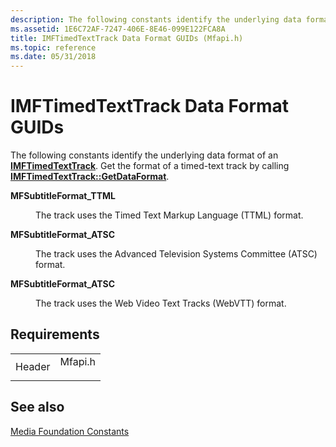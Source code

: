 ```yaml
---
description: The following constants identify the underlying data format of an IMFTimedTextTrack. Get the format of a timed-text track by calling IMFTimedTextTrack::GetDataFormat.
ms.assetid: 1E6C72AF-7247-406E-8E46-099E122FCA8A
title: IMFTimedTextTrack Data Format GUIDs (Mfapi.h)
ms.topic: reference
ms.date: 05/31/2018
---
```


# IMFTimedTextTrack Data Format GUIDs

The following constants identify the underlying data format of an [**IMFTimedTextTrack**](/windows/desktop/api/mfmediaengine/nn-mfmediaengine-imftimedtexttrack). Get the format of a timed-text track by calling [**IMFTimedTextTrack::GetDataFormat**](/windows/desktop/api/mfmediaengine/nf-mfmediaengine-imftimedtexttrack-getdataformat).

<dl> <dt>

<span id="MFSubtitleFormat_TTML"></span><span id="mfsubtitleformat_ttml"></span><span id="MFSUBTITLEFORMAT_TTML"></span>**MFSubtitleFormat\_TTML**
</dt> <dd> <dl> <dt>



The track uses the Timed Text Markup Language (TTML) format.


</dt> </dl> </dd> <dt>

<span id="MFSubtitleFormat_ATSC"></span><span id="mfsubtitleformat_atsc"></span><span id="MFSUBTITLEFORMAT_ATSC"></span>**MFSubtitleFormat\_ATSC**
</dt> <dd> <dl> <dt>



The track uses the Advanced Television Systems Committee (ATSC) format.


</dt> </dl> </dd> <dt>

<span id="MFSubtitleFormat_ATSC"></span><span id="mfsubtitleformat_atsc"></span><span id="MFSUBTITLEFORMAT_ATSC"></span>**MFSubtitleFormat\_ATSC**
</dt> <dd> <dl> <dt>



The track uses the Web Video Text Tracks (WebVTT) format.


</dt> </dl> </dd> </dl>

## Requirements



|                   |                                                                                    |
|-------------------|------------------------------------------------------------------------------------|
| Header<br/> | <dl> <dt>Mfapi.h</dt> </dl> |



## See also

<dl> <dt>

[Media Foundation Constants](media-foundation-constants.md)
</dt> </dl>

 

 




